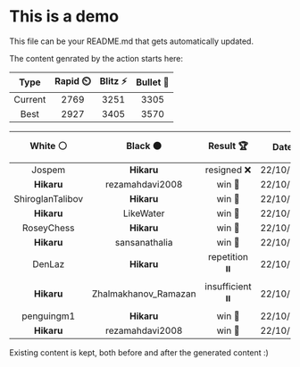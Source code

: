 # This is a demo

This file can be your README.md that gets automatically updated.

The content genrated by the action starts here:

<!--START_SECTION:chessStats-->
<!-- Automatically generated with https://github.com/Balastrong/chess-stats-action -->

| Type | Rapid ⏲️ | Blitz ⚡ | Bullet 🔫 |
|:---:|:---:|:---:|:---:|
| Current | 2769 | 3251 | 3305 |
| Best | 2927 | 3405 | 3570 |

| White ⚪ | Black ⚫ | Result 🏆 | Date 📅 | Position 🗺️ | Type 🕕 |
|:---:|:---:|:---:|:---:|:---:|:---:|
| Jospem | **Hikaru** | resigned ❌ | 22/10/2024 | <a href="http://www.ee.unb.ca/cgi-bin/tervo/fen.pl?select=2b5/5k2/1P3bp1/8/P2p3p/7P/5BP1/3R2K1 b - -">Link</a> | Blitz |
| **Hikaru** | rezamahdavi2008 | win 🥇 | 22/10/2024 | <a href="http://www.ee.unb.ca/cgi-bin/tervo/fen.pl?select=6k1/6P1/7K/6P1/8/8/8/8 b - -">Link</a> | Blitz |
| ShiroglanTalibov | **Hikaru** | win 🥇 | 22/10/2024 | <a href="http://www.ee.unb.ca/cgi-bin/tervo/fen.pl?select=8/4k2p/4ppp1/2p5/1rn1P1N1/R4P2/3K2PP/8 w - -">Link</a> | Blitz |
| **Hikaru** | LikeWater | win 🥇 | 22/10/2024 | <a href="http://www.ee.unb.ca/cgi-bin/tervo/fen.pl?select=k2r4/5p2/1Qp5/p7/q3P1P1/3n1PKp/1R6/2R5 b - -">Link</a> | Blitz |
| RoseyChess | **Hikaru** | win 🥇 | 22/10/2024 | <a href="http://www.ee.unb.ca/cgi-bin/tervo/fen.pl?select=6k1/p4p2/1pq2Pp1/4R3/3P4/8/PP3K1P/8 w - -">Link</a> | Blitz |
| **Hikaru** | sansanathalia | win 🥇 | 22/10/2024 | <a href="http://www.ee.unb.ca/cgi-bin/tervo/fen.pl?select=3r1bk1/R3np1p/P2NpNpP/4P3/2p2P2/2B3P1/5QK1/1q6 b - -">Link</a> | Blitz |
| DenLaz | **Hikaru** | repetition ⏸️ | 22/10/2024 | <a href="http://www.ee.unb.ca/cgi-bin/tervo/fen.pl?select=8/8/1b2kp2/p2p2p1/Pp4Pp/1P1KPN1P/5P2/8 b - -">Link</a> | Blitz |
| **Hikaru** | Zhalmakhanov_Ramazan | insufficient ⏸️ | 22/10/2024 | <a href="http://www.ee.unb.ca/cgi-bin/tervo/fen.pl?select=8/8/8/8/8/8/4K3/6k1 w - -">Link</a> | Blitz |
| penguingm1 | **Hikaru** | win 🥇 | 22/10/2024 | <a href="http://www.ee.unb.ca/cgi-bin/tervo/fen.pl?select=2r2k2/5p2/4pN2/p6p/P2P1qp1/2nQ4/3K1P2/4R3 w - -">Link</a> | Blitz |
| **Hikaru** | rezamahdavi2008 | win 🥇 | 22/10/2024 | <a href="http://www.ee.unb.ca/cgi-bin/tervo/fen.pl?select=b2N4/4p2p/5kp1/2p5/4P3/2Rn1P2/6PP/6K1 b - -">Link</a> | Blitz |

<!--END_SECTION:chessStats-->

Existing content is kept, both before and after the generated content :)

